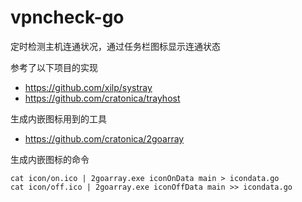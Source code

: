 # vpncheck-go

定时检测主机连通状况，通过任务栏图标显示连通状态

参考了以下项目的实现
- https://github.com/xilp/systray
- https://github.com/cratonica/trayhost

生成内嵌图标用到的工具
- https://github.com/cratonica/2goarray

生成内嵌图标的命令
```
cat icon/on.ico | 2goarray.exe iconOnData main > icondata.go
cat icon/off.ico | 2goarray.exe iconOffData main >> icondata.go
```